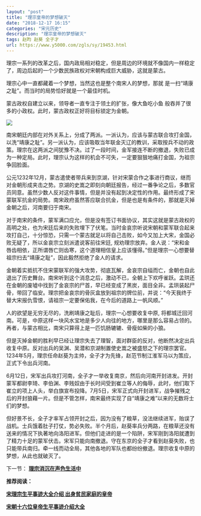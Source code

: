 ```yaml
---
layout: "post"
title: "理宗皇帝的梦想破灭"
date: "2018-12-17 16:15"
categories: "宋元历史"
description: "理宗皇帝的梦想破灭"
tags: 赵昀 赵葵 全子才
url: https://www.y5000.com/zgls/sy/19453.html
---
```






理宗一系列的改革之后，国内政局相对稳定，但是周边的环境就不像国内一样稳定了，周边后起的一个少数民族政权对宋朝构成巨大威胁，这就是蒙古。

理宗心中一直都藏着一个梦想，当然这也是整个南宋人的梦想，那就 是一扫“靖康之耻”。而当时的局势恰好就是一个最佳时机。

蒙古政权自建立以来，领导者一直专注于领土的扩张，像大鱼吃小鱼 般吞并了很多的小政权。此时，蒙古政权正好将目标锁定为金朝。

![](https://img.y5000.com/uploads/allimg/170419/8-1F4191I543516.jpg)

南宋朝廷内部在对外关系上，分成了两派。一派认为，应该与蒙古联合攻打金国，以洗“靖康之耻”。另一派认为，应该吸取当年联金灭辽的教训，采取按兵不动的政策。理宗在这两派之间犹豫不决。过了一段时间，金军接连不断的撤退，失败已成为一种定局。此时，理宗认为这样的机会不可失，一定要狠狠地痛打金国，为祖宗争回脸面。

公元1232年12月，蒙古遣使者带兵来到京湖，针对宋蒙合作之事进行商议，继而对金朝形成夹击之势。京湖的史嵩之即刻向朝廷报告，经过一番争论之后，多数官员同意。虽然少数人反对这件事情，但是并没有起到决定性的作用。最终形成了宋蒙联军抗金的局势。南宋政府虽然答应联合抗金，但是也是有条件的，那就是灭掉金朝之后，河南要归于南宋。

对于南宋的条件，蒙军满口应允，但是没有签订书面协议，其实这就是蒙古政权的高明之处，也为宋廷后来的失败埋下了伏笔。当时金哀宗听说宋朝和蒙军联合起来攻打自己，十分惊恐，只需一个蒙古就足以将自己击败，如今又加上大宋，金国必败无疑了，所以金哀宗立刻派遣说客前往宋廷,
规劝理宗放弃。金人说：“宋和金唇齿相依，正所谓唇亡则齿寒，这个道理相信皇上应该懂得。”但是理宗一心想要替祖宗扫去“靖康之耻”，因此毅然拒绝了金人的请求。

金朝着实抵抗不住宋蒙联军的强大攻势，彻底瓦解，金哀宗自缢而亡，金朝也自此退出了历史舞台。南宋听到这个消息之后，激动不已，全朝上下欢呼雀跃。孟珙还在金朝的废墟中找到了金哀宗的尸首，早已经变成了黑炭，面目全非。孟珙装起尸骨，带回了临安。理宗把金哀宗的骨灰盒放到祖宗的牌位前，并说：“今天我终于替大宋报仇雪恨，请祖宗一定要保佑我，在今后的道路上一帆风顺。”

人的欲望是无穷无尽的，洗刷靖康之耻后，理宗一心想要收复中原,
将都城迁回河南。可是，中原这样一块风水宝地是多少人向往的地方，哪里是那么容易占领的。再者，与蒙古相比，南宋只算得上是一匹饥肠辘辘、骨瘦如柴的小狼。

但是灭掉金朝的胜利早已经让理宗失去了理智，面对群臣的反对，他断然决定出兵收复中原。反对出兵的吴渊、吴潜和京湖制置使史嵩之被盛怒之下的理宗罢官。1234年5月，理宗任命赵葵为主帅，全子才为先锋，赵范节制江淮军马以为策应，正式下令出兵河南。

6月12日，宋军出兵攻打河南，全子才一举收复南京，然后向河南开封进发。开封蒙军都尉李琦、李伯渊、李贱奴由于长时间受到崔立等人的侮辱，此时，他们取下崔立的项上人头，举白旗宣布投降。7月5日，宋军正式向开封进军，战争摧残之后的开封狼藉一片。但是不管怎样，南宋最终实现了自“靖康之难”以来的无数将士们的梦想。

但好景不长，全子才率军占领开封之后，因为没有了粮草，没法继续进军，贻误了战机。士兵饿着肚子打仗，势必失败。半个月后，赵葵率兵分两路，在粮草还没有送来的情况下执著地向洛阳进军。但他们走进的是一个陷阱，宋军刚到洛阳就遭到了精力十足的蒙军伏击。宋军只能向南撤退。守在东京的全子才看到赵葵失败，也只能带兵南归。牵一线而动全局，其他各地的军队也都纷纷撤退。理宗收复中原的梦想，从此也就破灭了。

下一节： **[理宗消沉在声色生活中](https://www.y5000.com/zgls/mrzj/19454.html)**

**推荐阅读：**

[**宋理宗生平事迹大全介绍 出身贫民家庭的皇帝**](https://www.y5000.com/zgls/mrzj/19455.html)

[**宋朝十六位皇帝生平事迹介绍大全**](https://www.y5000.com/zgls/mq/19310.html)
